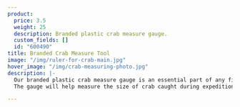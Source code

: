 ```yaml
---
product:
  price: 3.5
  weight: 25
  description: Branded plastic crab measure gauge.
  custom_fields: []
  id: "600490"
title: Branded Crab Measure Tool
image: "/img/ruler-for-crab-main.jpg"
hover_image: "/img/crab-measuring-photo.jpg"
description: |-
  Our branded plastic crab measure gauge is an essential part of any fishing equipment to check the scale of your catch before taking it with you.
  The gauge will help measure the size of crab caught during expeditions in a matter of seconds.

---
```

